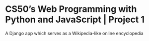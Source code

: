 # CS50’s Web Programming with Python and JavaScript | Project 1
A Django app which serves as a Wikipedia-like online encyclopedia

